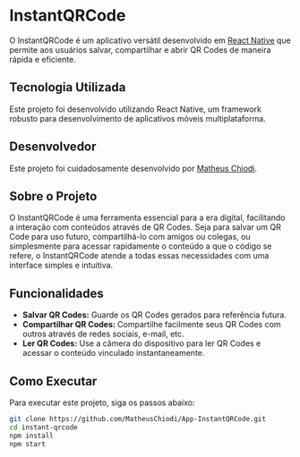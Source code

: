 # InstantQRCode

O InstantQRCode é um aplicativo versátil desenvolvido em [React Native](https://reactnative.dev/) que permite aos usuários salvar, compartilhar e abrir QR Codes de maneira rápida e eficiente.

## Tecnologia Utilizada

Este projeto foi desenvolvido utilizando React Native, um framework robusto para desenvolvimento de aplicativos móveis multiplataforma.

## Desenvolvedor

Este projeto foi cuidadosamente desenvolvido por [Matheus Chiodi](https://github.com/MatheusChiodi).

## Sobre o Projeto

O InstantQRCode é uma ferramenta essencial para a era digital, facilitando a interação com conteúdos através de QR Codes. Seja para salvar um QR Code para uso futuro, compartilhá-lo com amigos ou colegas, ou simplesmente para acessar rapidamente o conteúdo a que o código se refere, o InstantQRCode atende a todas essas necessidades com uma interface simples e intuitiva.

## Funcionalidades

- **Salvar QR Codes:** Guarde os QR Codes gerados para referência futura.
- **Compartilhar QR Codes:** Compartilhe facilmente seus QR Codes com outros através de redes sociais, e-mail, etc.
- **Ler QR Codes:** Use a câmera do dispositivo para ler QR Codes e acessar o conteúdo vinculado instantaneamente.

## Como Executar

Para executar este projeto, siga os passos abaixo:

```bash
git clone https://github.com/MatheusChiodi/App-InstantQRCode.git
cd instant-qrcode
npm install
npm start
